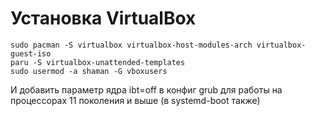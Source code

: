 # Установка VirtualBox

```
sudo pacman -S virtualbox virtualbox-host-modules-arch virtualbox-guest-iso
paru -S virtualbox-unattended-templates
sudo usermod -a shaman -G vboxusers
```

И добавить параметр ядра ibt=off в конфиг grub для работы на процессорах 11 поколения и выше (в systemd-boot также)
